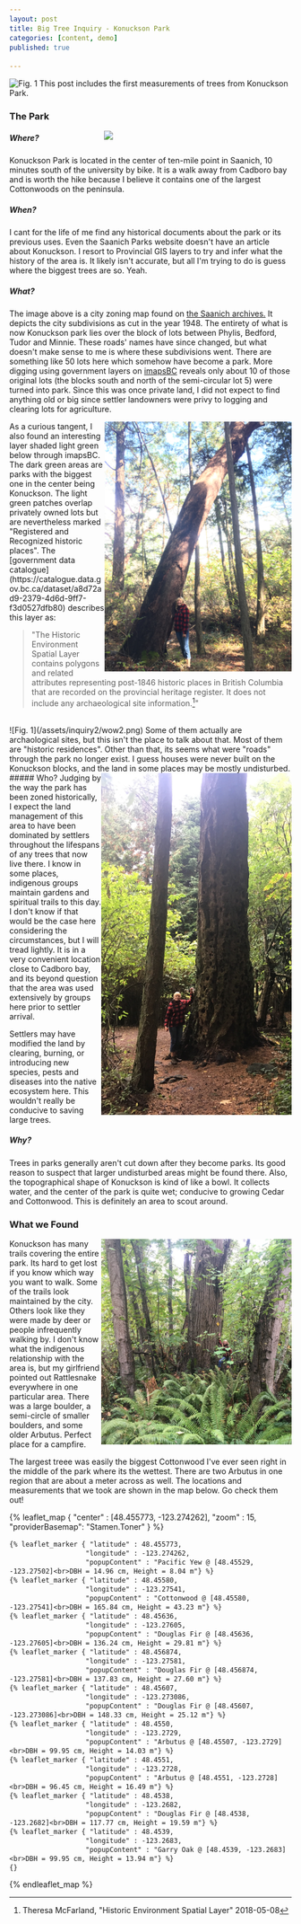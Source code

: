 ```yaml
---
layout: post
title: Big Tree Inquiry - Konuckson Park
categories: [content, demo]
published: true

---
```

![Fig. 1](/assets/inquiry2/Doug1.JPG)
This post includes the first measurements of trees from Konuckson Park.

### The Park
<img src="/assets/inquiry2/wow.png" align="right" width="335px"/>

##### Where?
Konuckson Park is located in the center of ten-mile point in Saanich, 10 minutes south of the university by bike. It is a walk away from Cadboro bay and is worth the hike because I believe it contains one of the largest Cottonwoods on the peninsula.

##### When?
I cant for the life of me find any historical documents about the park or its previous uses. Even the Saanich Parks website doesn't have an article about Konuckson. I resort to Provincial GIS layers to try and infer what the history of the area is. It likely isn't accurate, but all I'm trying to do is guess where the biggest trees are so. Yeah.

##### What?
The image above is a city zoning map found on [the Saanich archives.](https://www.saanich.ca/EN/main/community/archives/collections-research.html) It depicts the city subdivisions as cut in the year 1948. The entirety of what is now Konuckson park lies over the block of lots between Phylis, Bedford, Tudor and Minnie. These roads' names have since changed, but what doesn't make sense to me is where these subdivisions went. There are something like 50 lots here which somehow have become a park. More digging using government layers on [imapsBC](https://maps.gov.bc.ca/ess/hm/imap4m/) reveals only about 10 of those original lots (the blocks south and north of the semi-circular lot 5) were turned into park. Since this was once private land, I did not expect to find anything old or big since settler landowners were privy to logging and clearing lots for agriculture.

<img src="/assets/inquiry2/Arb1.JPG" align="right" width="334px"/>
As a curious tangent, I also found an interesting layer shaded light green below through imapsBC. The dark green areas are parks with the biggest one in the center being Konuckson. The light green patches overlap privately owned lots but are nevertheless marked "Registered and Recognized historic places". The [government data catalogue](https://catalogue.data.gov.bc.ca/dataset/a8d72ad9-2379-4d6d-9ff7-f3d0527dfb80) describes this layer as:

> "The Historic Environment Spatial Layer contains polygons and related attributes representing post-1846 historic places in British Columbia that are recorded on the provincial heritage register. It does not include any archaeological site information.[^1]"

<br>
![Fig. 1](/assets/inquiry2/wow2.png)
Some of them actually are archaological sites, but this isn't the place to talk about that. Most of them are "historic residences". Other than that, its seems what were "roads" through the park no longer exist. I guess houses were never built on the Konuckson blocks, and the land in some places may be mostly undisturbed.

<img src="/assets/inquiry2/Doug2.JPG" align="right" width="340px"/>
##### Who?
Judging by the way the park has been zoned historically, I expect the land management of this area to have been dominated by settlers throughout the lifespans of any trees that now live there. I know in some places, indigenous groups maintain gardens and spiritual trails to this day. I don't know if that would be the case here considering the circumstances, but I will tread lightly. It is in a very convenient location close to Cadboro bay, and its beyond question that the area was used extensively by groups here prior to settler arrival.

Settlers may have modified the land by clearing, burning, or introducing new species, pests and diseases into the native ecosystem here. This wouldn't really be conducive to saving large trees.

##### Why?
Trees in parks generally aren't cut down after they become parks. Its good reason to suspect that larger undisturbed areas might be found there. Also, the topographical shape of Konuckson is kind of like a bowl. It collects water, and the center of the park is quite wet; conducive to growing Cedar and Cottonwood. This is definitely an area to scout around.

### What we Found
<img src="/assets/inquiry2/Cotton1.JPG" align="right" width="340px"/>
Konuckson has many trails covering the entire park. Its hard to get lost if you know which way you want to walk. Some of the trails look maintained by the city. Others look like they were made by deer or people infrequently walking by. I don't know what the indigenous relationship with the area is, but my girlfriend pointed out Rattlesnake everywhere in one particular area. There was a large boulder, a semi-circle of smaller boulders, and some older Arbutus. Perfect place for a campfire.

The largest treee was easily the biggest Cottonwood I've ever seen right in the middle of the park where its the wettest. There are two Arbutus in one region that are about a meter across as well. The locations and measurements that we took are shown in the map below. Go check them out! 


{% leaflet_map { "center" : [48.455773,  -123.274262],
                 "zoom" : 15,
                 "providerBasemap": "Stamen.Toner" } %}

	{% leaflet_marker { "latitude" : 48.455773,
	                   "longitude" : -123.274262,
	                   "popupContent" : "Pacific Yew @ [48.45529, -123.27502]<br>DBH = 14.96 cm, Height = 8.04 m"} %}
	{% leaflet_marker { "latitude" : 48.45580,
	                   "longitude" : -123.27541,
	                   "popupContent" : "Cottonwood @ [48.45580, -123.27541]<br>DBH = 165.84 cm, Height = 43.23 m"} %}         
	{% leaflet_marker { "latitude" : 48.45636,
	                   "longitude" : -123.27605,
	                   "popupContent" : "Douglas Fir @ [48.45636, -123.27605]<br>DBH = 136.24 cm, Height = 29.81 m"} %}
	{% leaflet_marker { "latitude" : 48.456874,
	                   "longitude" : -123.27581,
	                   "popupContent" : "Douglas Fir @ [48.456874, -123.27581]<br>DBH = 137.83 cm, Height = 27.60 m"} %}
	{% leaflet_marker { "latitude" : 48.45607,
	                   "longitude" : -123.273086,
	                   "popupContent" : "Douglas Fir @ [48.45607, -123.273086]<br>DBH = 148.33 cm, Height = 25.12 m"} %}
	{% leaflet_marker { "latitude" : 48.4550,
	                   "longitude" : -123.2729,
	                   "popupContent" : "Arbutus @ [48.45507, -123.2729]<br>DBH = 99.95 cm, Height = 14.03 m"} %} 
	{% leaflet_marker { "latitude" : 48.4551,
	                   "longitude" : -123.2728,
	                   "popupContent" : "Arbutus @ [48.4551, -123.2728]<br>DBH = 96.45 cm, Height = 16.49 m"} %}
	{% leaflet_marker { "latitude" : 48.4538,
	                   "longitude" : -123.2682,
	                   "popupContent" : "Douglas Fir @ [48.4538, -123.2682]<br>DBH = 117.77 cm, Height = 19.59 m"} %}
	{% leaflet_marker { "latitude" : 48.4539,
	                   "longitude" : -123.2683,
	                   "popupContent" : "Garry Oak @ [48.4539, -123.2683]<br>DBH = 99.95 cm, Height = 13.94 m"} %}
	{}
	
{% endleaflet_map %}

[^1]: Theresa McFarland, "Historic Environment Spatial Layer"  2018-05-08 